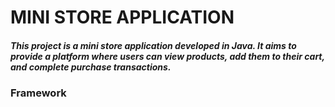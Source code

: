 # MINI STORE APPLICATION

##### This project is a mini store application developed in Java. It aims to provide a platform where users can view products, add them to their cart, and complete purchase transactions.

### Framework

